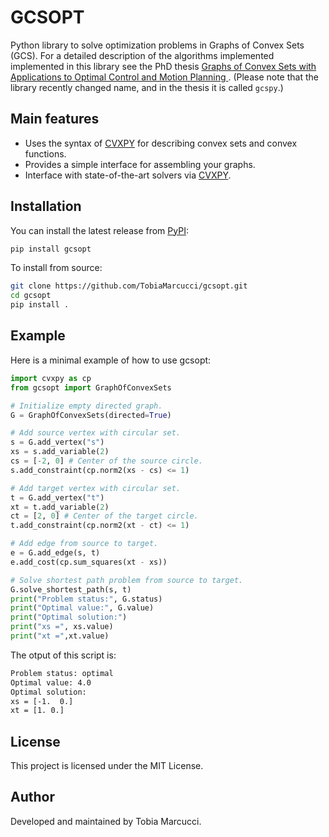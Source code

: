 # GCSOPT

Python library to solve optimization problems in Graphs of Convex Sets (GCS).
For a detailed description of the algorithms implemented implemented in this library see the PhD thesis [Graphs of Convex Sets with Applications to Optimal Control and Motion Planning
](https://dspace.mit.edu/handle/1721.1/156598?show=full).
(Please note that the library recently changed name, and in the thesis it is called `gcspy`.)

## Main features

- Uses the syntax of [CVXPY](https://www.cvxpy.org) for describing convex sets and convex functions.
- Provides a simple interface for assembling your graphs.
- Interface with state-of-the-art solvers via [CVXPY](https://www.cvxpy.org/).

## Installation

You can install the latest release from [PyPI](https://pypi.org/project/gcsopt/):
```bash
pip install gcsopt
```

To install from source:
```bash
git clone https://github.com/TobiaMarcucci/gcsopt.git
cd gcsopt
pip install .
```


## Example
Here is a minimal example of how to use gcsopt:
```python
import cvxpy as cp
from gcsopt import GraphOfConvexSets

# Initialize empty directed graph.
G = GraphOfConvexSets(directed=True)

# Add source vertex with circular set.
s = G.add_vertex("s")
xs = s.add_variable(2)
cs = [-2, 0] # Center of the source circle.
s.add_constraint(cp.norm2(xs - cs) <= 1)

# Add target vertex with circular set.
t = G.add_vertex("t")
xt = t.add_variable(2)
ct = [2, 0] # Center of the target circle.
t.add_constraint(cp.norm2(xt - ct) <= 1)

# Add edge from source to target.
e = G.add_edge(s, t)
e.add_cost(cp.sum_squares(xt - xs))

# Solve shortest path problem from source to target.
G.solve_shortest_path(s, t)
print("Problem status:", G.status)
print("Optimal value:", G.value)
print("Optimal solution:")
print("xs =", xs.value)
print("xt =",xt.value)
```

The otput of this script is:
```bash
Problem status: optimal
Optimal value: 4.0
Optimal solution:
xs = [-1.  0.]
xt = [1. 0.]
```

## License
This project is licensed under the MIT License.

## Author
Developed and maintained by Tobia Marcucci.
